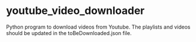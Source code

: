 # youtube_video_downloader
Python program to download videos from Youtube. 
The playlists and videos should be updated in the toBeDownloaded.json file. 
